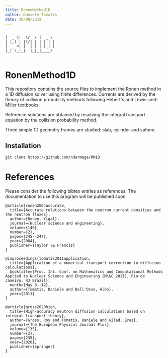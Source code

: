 ```yaml
---
title: RonenMethod1D
author: Daniele Tomatis
date: 30/09/2019
---
```


```
 ____  __  __ _ ____  
|  _ \|  \/  / |  _ \ 
| |_) | |\/| | | | | |
|  _ <| |  | | | |_| |
|_| \_|_|  |_|_|____/ 
                      
```

# RonenMethod1D

This repository contains the source files to implement the Ronen method in a 1D diffusion solver using finite differences. Currents are derived by the theory of collision probability methods following Hébert's and Lewis-and-Miller textbooks.

Reference solutions are obtained by resolving the integral transport equation by the collision probability method.

Three simple 1D geometry frames are studied: slab, cylinder and sphere.

## Installation

```
git clone https://github.com/ndarmage/RM1D
```

# References

Please consider the following bibtex entries as references. The documentation to use this program will be published soon.

```
@article{ronen2004accurate,
  title={Accurate relations between the neutron current densities and the neutron fluxes},
  author={Ronen, Yigal},
  journal={Nuclear science and engineering},
  volume={146},
  number={2},
  pages={245--247},
  year={2004},
  publisher={Taylor \& Francis}
}

@inproceedings{tomatis2011application,
  title={Application of a numerical transport correction in diffusion calculations},
  booktitle={Proc. Int. Conf. on Mathematics and Computational Methods Applied to Nuclear Science and Engineering (M\&C 2011), Rio de Janeiro, RJ Brazil},
  month={May 8--12},
  author={Tomatis, Daniele and Dall'Osso, Aldo},
  year={2011}
}

@article{gross2020high,
  title={High-accuracy neutron diffusion calculations based on integral transport theory},
  author={Gross, Roy and Tomatis, Daniele and Gilad, Erez},
  journal={The European Physical Journal Plus},
  volume={135},
  number={2},
  pages={235},
  year={2020},
  publisher={Springer}
}
```